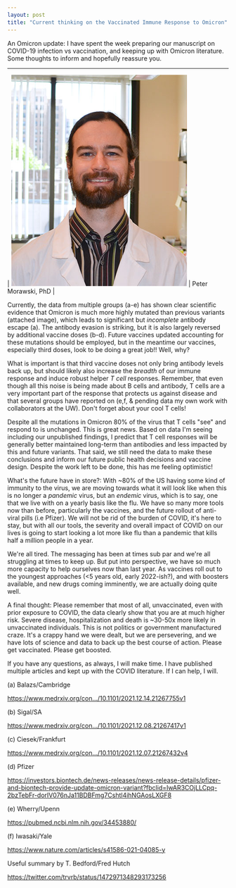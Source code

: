 ```yaml
---
layout: post
title: "Current thinking on the Vaccinated Immune Response to Omicron"
---
```


An Omicron update: I have spent the week preparing our manuscript on COVID-19 infection vs vaccination, and keeping up with Omicron literature. Some thoughts to inform and hopefully reassure you.

---

| ![Peter Morawski, PhD](/assets/img/p-morawski.jpg#small) | Peter Morawski, PhD |

Currently, the data from multiple groups (a-e) has shown clear scientific evidence that Omicron is much more highly mutated than previous variants (attached image), which leads to significant but *incomplete* antibody escape (a). The antibody evasion is striking, but it is also largely reversed by additional vaccine doses (b-d). Future vaccines updated accounting for these mutations should be employed, but in the meantime our vaccines, especially third doses, look to be doing a great job!! Well, why?

What is important is that third vaccine doses not only bring antibody levels back up, but should likely also increase the *breadth* of our immune response and induce robust helper *T cell* responses. Remember, that even though all this noise is being made about B cells and antibody, T cells are a very important part of the response that protects us against disease and that several groups have reported on (e,f, & pending data my own work with collaborators at the UW). Don't forget about your cool T cells!

Despite all the mutations in Omicron 80% of the virus that T cells "see" and respond to is unchanged. This is great news. Based on data I'm seeing including our unpublished findings, I predict that T cell responses will be generally better maintained long-term than antibodies and less impacted by this and future variants. That said, we still need the data to make these conclusions and inform our future public health decisions and vaccine design. Despite the work left to be done, this has me feeling optimistic!

What's the future have in store?: With ~80% of the US having some kind of immunity to the virus, we are moving towards what it will look like when this is no longer a *pandemic* virus, but an *endemic* virus, which is to say, one that we live with on a yearly basis like the flu. We have so many more tools now than before, particularly the vaccines, and the future rollout of anti-viral pills (i.e Pfizer). We will not be rid of the burden of COVID, it's here to stay, but with all our tools, the severity and overall impact of COVID on our lives is going to start looking a lot more like flu than a pandemic that kills half a million people in a year.

We're all tired. The messaging has been at times sub par and we're all struggling at times to keep up. But put into perspective, we have so much more capacity to help ourselves now than last year. As vaccines roll out to the youngest approaches (<5 years old, early 2022-ish?), and with boosters available, and new drugs coming imminently, we are actually doing quite well.

A final thought: Please remember that most of all, unvaccinated, even with prior exposure to COVID, the data clearly show that you are at much higher risk. Severe disease, hospitalization and death is ~30-50x more likely in unvaccinated individuals. This is not politics or government manufactured craze. It's a crappy hand we were dealt, but we are persevering, and we have lots of science and data to back up the best course of action. Please get vaccinated. Please get boosted.

If you have any questions, as always, I will make time. I have published multiple articles and kept up with the COVID literature. If I can help, I will.

(a) Balazs/Cambridge

https://www.medrxiv.org/con.../10.1101/2021.12.14.21267755v1

(b) Sigal/SA

https://www.medrxiv.org/con.../10.1101/2021.12.08.21267417v1

(c) Ciesek/Frankfurt

https://www.medrxiv.org/con.../10.1101/2021.12.07.21267432v4

(d) Pfizer

https://investors.biontech.de/news-releases/news-release-details/pfizer-and-biontech-provide-update-omicron-variant?fbclid=IwAR3COjLLCpq-2bzTebFr-dorIV076nJa11BDBFmg7Cshtl4ihNGAosLXGF8

(e) Wherry/Upenn

https://pubmed.ncbi.nlm.nih.gov/34453880/

(f) Iwasaki/Yale

https://www.nature.com/articles/s41586-021-04085-y


Useful summary by T. Bedford/Fred Hutch

https://twitter.com/trvrb/status/1472971348293173256
